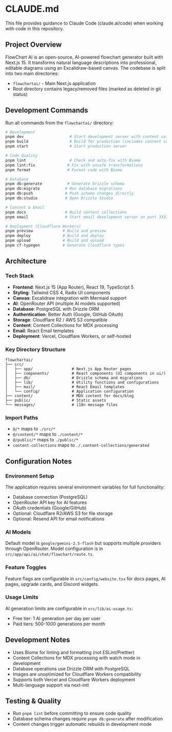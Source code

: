 # CLAUDE.md

This file provides guidance to Claude Code (claude.ai/code) when working with code in this repository.

## Project Overview

FlowChart AI is an open-source, AI-powered flowchart generator built with Next.js 15. It transforms natural language descriptions into professional, editable diagrams using an Excalidraw-based canvas. The codebase is split into two main directories:

- `flowchartai/` - Main Next.js application
- Root directory contains legacy/removed files (marked as deleted in git status)

## Development Commands

Run all commands from the `flowchartai/` directory:

```bash
# Development
pnpm dev                    # Start development server with content collections watch
pnpm build                  # Build for production (includes content collections build)
pnpm start                  # Start production server

# Code Quality
pnpm lint                   # Check and auto-fix with Biome
pnpm lint:fix              # Fix with unsafe transformations
pnpm format                # Format code with Biome

# Database
pnpm db:generate           # Generate Drizzle schema
pnpm db:migrate           # Run database migrations  
pnpm db:push              # Push schema changes directly
pnpm db:studio            # Open Drizzle Studio

# Content & Email
pnpm docs                 # Build content collections
pnpm email                # Start email development server on port 3333

# Deployment (Cloudflare Workers)
pnpm preview             # Build and preview
pnpm deploy              # Build and deploy
pnpm upload              # Build and upload
pnpm cf-typegen          # Generate Cloudflare types
```

## Architecture

### Tech Stack
- **Frontend**: Next.js 15 (App Router), React 19, TypeScript 5
- **Styling**: Tailwind CSS 4, Radix UI components  
- **Canvas**: Excalidraw integration with Mermaid support
- **AI**: OpenRouter API (multiple AI models supported)
- **Database**: PostgreSQL with Drizzle ORM
- **Authentication**: Better Auth (Google, GitHub OAuth)
- **Storage**: Cloudflare R2 / AWS S3 compatible
- **Content**: Content Collections for MDX processing
- **Email**: React Email templates
- **Deployment**: Vercel, Cloudflare Workers, or self-hosted

### Key Directory Structure
```
flowchartai/
├── src/
│   ├── app/                 # Next.js App Router pages
│   ├── components/          # React components (UI components in ui/)
│   ├── db/                  # Drizzle schema and migrations
│   ├── lib/                 # Utility functions and configurations
│   ├── mail/                # React Email templates
│   └── config/              # Application configuration
├── content/                 # MDX content for docs/blog
├── public/                  # Static assets
└── messages/                # i18n message files
```

### Import Paths
- `@/*` maps to `./src/*`
- `@/content/*` maps to `./content/*` 
- `@/public/*` maps to `./public/*`
- `content-collections` maps to `./.content-collections/generated`

## Configuration Notes

### Environment Setup
The application requires several environment variables for full functionality:
- Database connection (PostgreSQL)
- OpenRouter API key for AI features
- OAuth credentials (Google/GitHub)
- Optional: Cloudflare R2/AWS S3 for file storage
- Optional: Resend API for email notifications

### AI Models
Default model is `google/gemini-2.5-flash` but supports multiple providers through OpenRouter. Model configuration is in `src/app/api/ai/chat/flowchart/route.ts`.

### Feature Toggles
Feature flags are configurable in `src/config/website.tsx` for docs pages, AI pages, upgrade cards, and Discord widgets.

### Usage Limits
AI generation limits are configurable in `src/lib/ai-usage.ts`:
- Free tier: 1 AI generation per day per user
- Paid tiers: 500-1000 generations per month

## Development Notes

- Uses Biome for linting and formatting (not ESLint/Prettier)
- Content Collections for MDX processing with watch mode in development
- Database operations use Drizzle ORM with PostgreSQL
- Images are unoptimized for Cloudflare Workers compatibility
- Supports both Vercel and Cloudflare Workers deployment
- Multi-language support via next-intl

## Testing & Quality

- Run `pnpm lint` before committing to ensure code quality
- Database schema changes require `pnpm db:generate` after modification
- Content changes trigger automatic rebuilds in development mode